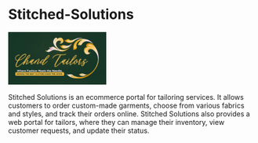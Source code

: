 # Stitched-Solutions
<p align=“center”><img src="https://github.com/Kaiserabbas/Stitched-Solutions/blob/dev/logo-green.png" width="200"/></p>
Stitched Solutions is an ecommerce portal for tailoring services. It allows customers to order custom-made garments, choose from various fabrics and styles, and track their orders online. Stitched Solutions also provides a web portal for tailors, where they can manage their inventory, view customer requests, and update their status.
